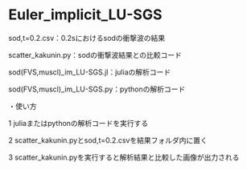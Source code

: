 # Euler_implicit_LU-SGS

sod,t=0.2.csv：0.2sにおけるsodの衝撃波の結果

scatter_kakunin.py：sodの衝撃波結果との比較コード

sod(FVS,muscl)_im_LU-SGS.jl：juliaの解析コード

sod(FVS,muscl)_im_LU-SGS.py：pythonの解析コード

・使い方

1 juliaまたはpythonの解析コードを実行する

2 scatter_kakunin.pyとsod,t=0.2.csvを結果フォルダ内に置く

3 scatter_kakunin.pyを実行すると解析結果と比較した画像が出力される
